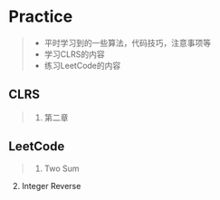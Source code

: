 # Practice
> + 平时学习到的一些算法，代码技巧，注意事项等
> + 学习CLRS的内容
> + 练习LeetCode的内容  

## CLRS
> 1. 第二章

## LeetCode
> 1. Two Sum
2. Integer Reverse
